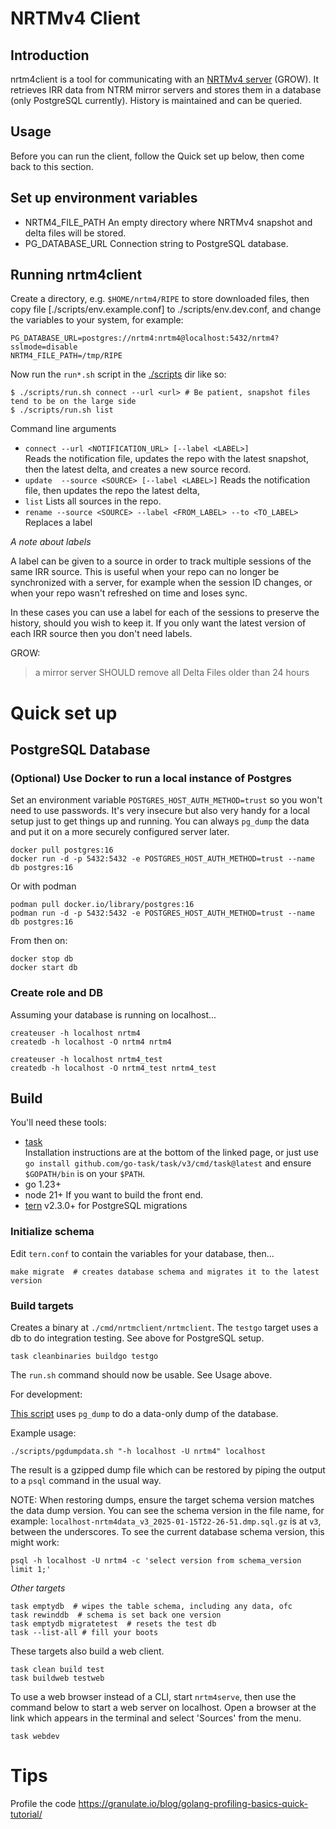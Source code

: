 # NRTMv4 Client

## Introduction

nrtm4client is a tool for communicating with an [NRTMv4 server](https://github.com/mxsasha/nrtmv4) (GROW).
It retrieves IRR data from NTRM mirror servers and stores them in a database (only PostgreSQL
currently). History is maintained and can be queried.

## Usage

Before you can run the client, follow the Quick set up below, then come back to this section.

## Set up environment variables

- NRTM4_FILE_PATH An empty directory where NRTMv4 snapshot and delta files will be stored.
- PG_DATABASE_URL Connection string to PostgreSQL database.

## Running nrtm4client

Create a directory, e.g. `$HOME/nrtm4/RIPE` to store downloaded files,
then copy file [./scripts/env.example.conf] to ./scripts/env.dev.conf, and change the variables
to your system, for example:

    PG_DATABASE_URL=postgres://nrtm4:nrtm4@localhost:5432/nrtm4?sslmode=disable
    NRTM4_FILE_PATH=/tmp/RIPE

Now run the `run*.sh` script in the [./scripts](./scripts) dir like so:

    $ ./scripts/run.sh connect --url <url> # Be patient, snapshot files tend to be on the large side
    $ ./scripts/run.sh list

Command line arguments

- `connect --url <NOTIFICATION_URL> [--label <LABEL>]`<br>
  Reads the notification file, updates the repo with the latest snapshot, then the latest delta,
  and creates a new source record.
- `update  --source <SOURCE> [--label <LABEL>]`
  Reads the notification file, then updates the repo the latest delta,
- `list`
  Lists all sources in the repo.
- `rename --source <SOURCE> --label <FROM_LABEL> --to <TO_LABEL>`
  Replaces a label

_A note about labels_

A label can be given to a source in order to track multiple sessions of the same IRR source.
This is useful when your repo can no longer be synchronized with a server, for example when the session
ID changes, or when your repo wasn't refreshed on time and loses sync.

In these cases you can use a label for each of the sessions to preserve the history, should you
wish to keep it. If you only want the latest version of each IRR source then you don't need labels.

GROW:

> a mirror server SHOULD remove all Delta Files older than 24 hours

# Quick set up

## PostgreSQL Database

### (Optional) Use Docker to run a local instance of Postgres

Set an environment variable `POSTGRES_HOST_AUTH_METHOD=trust` so you won't need to use passwords.
It's very insecure but also very handy for a local setup just to get things up and running. You
can always `pg_dump` the data and put it on a more securely configured server later.

    docker pull postgres:16
    docker run -d -p 5432:5432 -e POSTGRES_HOST_AUTH_METHOD=trust --name db postgres:16

Or with podman

    podman pull docker.io/library/postgres:16
    podman run -d -p 5432:5432 -e POSTGRES_HOST_AUTH_METHOD=trust --name db postgres:16

From then on:

    docker stop db
    docker start db

### Create role and DB

Assuming your database is running on localhost...

    createuser -h localhost nrtm4
    createdb -h localhost -O nrtm4 nrtm4

    createuser -h localhost nrtm4_test
    createdb -h localhost -O nrtm4_test nrtm4_test

## Build

You'll need these tools:

- [task](https://github.com/go-task/task)<br>
  Installation instructions are at the bottom of the linked page, or just use
  `go install github.com/go-task/task/v3/cmd/task@latest` and ensure
  `$GOPATH/bin` is on your `$PATH`.
- go 1.23+
- node 21+ If you want to build the front end.
- [tern](https://github.com/JackC/tern) v2.3.0+ for PostgreSQL migrations

### Initialize schema

Edit `tern.conf` to contain the variables for your database, then...

    make migrate  # creates database schema and migrates it to the latest version

### Build targets

Creates a binary at `./cmd/nrtmclient/nrtmclient`. The `testgo` target uses a db
to do integration testing. See above for PostgreSQL setup.

    task cleanbinaries buildgo testgo

The `run.sh` command should now be usable. See Usage above.

For development:

[This script](./scripts/pgdumpdata.sh) uses `pg_dump` to do a data-only dump of the
database.

Example usage:

    ./scripts/pgdumpdata.sh "-h localhost -U nrtm4" localhost

The result is a gzipped dump file which can be restored by piping the output to
a `psql` command in the usual way.

NOTE: When restoring dumps, ensure the target schema version matches the data dump
version. You can see the schema version in the file name, for example:
`localhost-nrtm4data_v3_2025-01-15T22-26-51.dmp.sql.gz` is at `v3`, between the underscores.
To see the current database schema version, this might work:

    psql -h localhost -U nrtm4 -c 'select version from schema_version limit 1;'

_Other targets_

    task emptydb  # wipes the table schema, including any data, ofc
    task rewinddb  # schema is set back one version
    task emptydb migratetest  # resets the test db
    task --list-all # fill your boots

These targets also build a web client.

    task clean build test
    task buildweb testweb

To use a web browser instead of a CLI, start `nrtm4serve`, then use the command below to
start a web server on localhost.
Open a browser at the link which appears in the terminal and select 'Sources' from the menu.

    task webdev

# Tips

Profile the code
https://granulate.io/blog/golang-profiling-basics-quick-tutorial/
